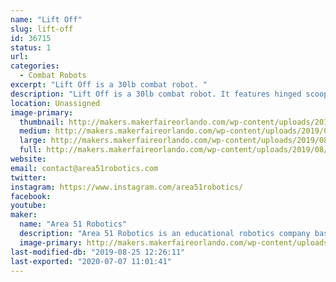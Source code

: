 ```yaml
---
name: "Lift Off"
slug: lift-off
id: 36715
status: 1
url: 
categories:
  - Combat Robots
excerpt: "Lift Off is a 30lb combat robot. "
description: "Lift Off is a 30lb combat robot. It features hinged scooplets / dustpan wedge and a lifting arm. "
location: Unassigned
image-primary:
  thumbnail: http://makers.makerfaireorlando.com/wp-content/uploads/2019/08/LiftOff2-150x150.jpg
  medium: http://makers.makerfaireorlando.com/wp-content/uploads/2019/08/LiftOff2-300x127.jpg
  large: http://makers.makerfaireorlando.com/wp-content/uploads/2019/08/LiftOff2-1024x433.jpg
  full: http://makers.makerfaireorlando.com/wp-content/uploads/2019/08/LiftOff2.jpg
website: 
email: contact@area51robotics.com
twitter: 
instagram: https://www.instagram.com/area51robotics/
facebook: 
youtube: 
maker:
  name: "Area 51 Robotics"
  description: "Area 51 Robotics is an educational robotics company based out of Los Angeles. We develop digital curriculum and work with students, teams and schools."
  image-primary: http://makers.makerfaireorlando.com/wp-content/uploads/2019/08/Area-51_dark_240.jpeg
last-modified-db: "2019-08-25 12:26:11"
last-exported: "2020-07-07 11:01:41"
---
```

